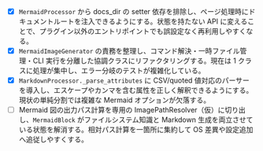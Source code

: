 - [x] `MermaidProcessor` から docs_dir の setter 依存を排除し、ページ処理時にドキュメントルートを注入できるようにする。状態を持たない API に変えることで、プラグイン以外のエントリポイントでも誤設定なく再利用しやすくなる。
- [x] `MermaidImageGenerator` の責務を整理し、コマンド解決・一時ファイル管理・CLI 実行を分離した協調クラスにリファクタリングする。現在は 1 クラスに処理が集中し、エラー分岐のテストが複雑化している。
- [x] `MarkdownProcessor._parse_attributes` に CSV/quoted 値対応のパーサーを導入し、エスケープやカンマを含む属性を正しく解釈できるようにする。現状の単純分割では複雑な Mermaid オプションが欠落する。
- [ ] Mermaid 図の出力パス計算を専用の ImagePathResolver（仮）に切り出し、`MermaidBlock` がファイルシステム知識と Markdown 生成を両立させている状態を解消する。相対パス計算を一箇所に集約して OS 差異や設定追加へ追従しやすくする。

